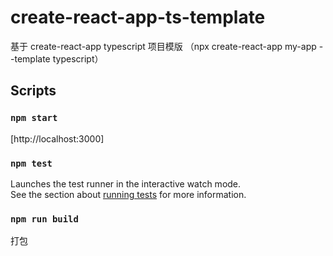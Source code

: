 # create-react-app-ts-template

基于 create-react-app typescript 项目模版 （npx create-react-app my-app --template typescript）

## Scripts

### `npm start`

[http://localhost:3000]

### `npm test`

Launches the test runner in the interactive watch mode.\
See the section about [running tests](https://facebook.github.io/create-react-app/docs/running-tests) for more information.

### `npm run build`

打包